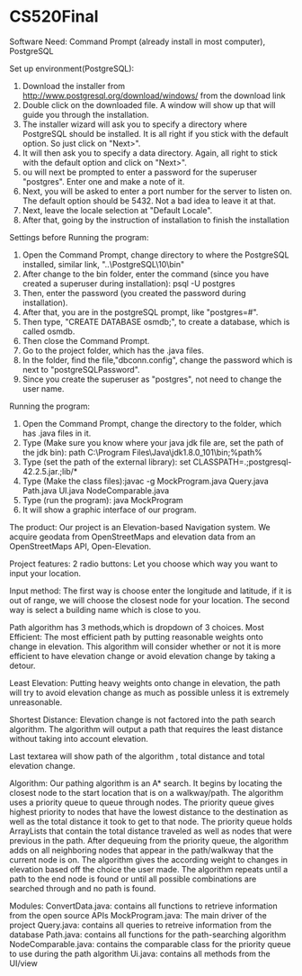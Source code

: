 # CS520Final

Software Need: Command Prompt (already install in most computer), PostgreSQL

Set up environment(PostgreSQL):
 1. Download the installer from http://www.postgresql.org/download/windows/ from the download link
 2. Double click on the downloaded file. A window will show up that will guide you through the installation.
 3. The installer wizard will ask you to specify a directory where PostgreSQL should be installed. It is all right if you stick with the default option. So just click on "Next>".
 4. It will then ask you to specify a data directory. Again, all right to stick with the default option and click on "Next>".
 5. ou will next be prompted to enter a password for the superuser "postgres". Enter one and make a note of it.
 6. Next, you will be asked to enter a port number for the server to listen on. The default option should be 5432. Not a bad idea to leave it at that. 
 7. Next, leave the locale selection at "Default Locale".
 8. After that, going by the instruction of installation to finish the installation

Settings before Running the program:
 1. Open the Command Prompt, change directory to where the PostgreSQL installed, similar link, "..\PostgreSQL\10\bin"
 2. After change to the bin folder, enter the command (since you have created a superuser during installation): psql -U postgres
 3. Then, enter the password (you created the password during installation).
 4. After that, you are in the postgreSQL prompt, like "postgres=#".
 5. Then type, "CREATE DATABASE osmdb;", to create a database, which is called osmdb.
 6. Then close the Command Prompt.
 7. Go to the project folder, which has the .java files.
 8. In the folder, find the file,"dbconn.config", change the password which is next to "postgreSQLPassword".
 9. Since you create the superuser as "postgres", not need to change the user name.

Running the program:
 1. Open the Command Prompt, change the directory to the folder, which has .java files in it.
 2. Type (Make sure you know where your java jdk file are, set the path of the jdk bin): path C:\Program Files\Java\jdk1.8.0_101\bin;%path%
 3. Type (set the path of the external library): set CLASSPATH=.;postgresql-42.2.5.jar.;lib/*
 4. Type (Make the class files):javac -g MockProgram.java Query.java  Path.java UI.java NodeComparable.java
 5. Type (run the program): java MockProgram
 6. It will show a graphic interface of our program.

The product:
Our project is an Elevation-based Navigation system. We acquire geodata from OpenStreetMaps and elevation data from an OpenStreetMaps API, Open-Elevation.

Project features:
2 radio buttons: Let you choose which way you want to input your location. 

Input method: The first way is choose enter the longitude and  latitude, if it is out of range, we will choose the closest node for your location. The second way is select a building name which is close to you.

Path algorithm has 3 methods,which is dropdown of 3 choices.
Most Efficient: The most efficient path by putting reasonable weights onto change in elevation. This algorithm will consider whether or not it is more efficient to have elevation change or avoid elevation change by taking a detour.

Least Elevation: Putting heavy weights onto change in elevation, the path will try to avoid elevation change as much as possible unless it is extremely unreasonable.

Shortest Distance: Elevation change is not factored into the path search algorithm. The algorithm will output a path that requires the least distance without taking into account elevation.


Last textarea will show path of the algorithm , total distance and total elevation change.

Algorithm: 
Our pathing algorithm is an A* search. It begins by locating the closest node to the start location that is on a walkway/path. The algorithm uses a priority queue to queue through nodes. The priority queue gives highest priority to nodes that have the lowest distance to the destination as well as the total distance it took to get to that node. The priority queue holds ArrayLists that contain the total distance traveled as well as nodes that were previous in the path. After dequeuing from the priority queue, the algorithm adds on all neighboring nodes that appear in the path/walkway that the current node is on. The algorithm gives the according weight to changes in elevation based off the choice the user made. The algorithm repeats until a path to the end node is found or until all possible combinations are searched through and no path is found.

Modules:
ConvertData.java: contains all functions to retrieve information from the open source APIs
MockProgram.java: The main driver of the project
Query.java: contains all queries to retreive information from the database
Path.java: contains all functions for the path-searching algorithm
NodeComparable.java: contains the comparable class for the priority queue to use during the path algorithm
Ui.java: contains all methods from the UI/view

